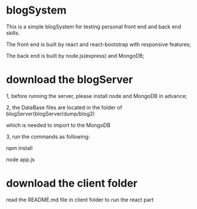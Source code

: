 # blogSystem
This is a simple blogSystem for testing personal front end and back end skills.

The front end is built by react and react-bootstrap with responsive features;

The back end is built by node.js(express) and MongoDB;

# download the blogServer

1, before running the server, please install node and MongoDB in advance;

2, the DataBase files are located in the folder of blogServer(blogServer/dump/blog2)

  which is needed to import to the MongoDB
  
3, run the commands as following:

  npm install
  
  node app.js
# download the client folder

read the README.md file in client folder to run the react part
    
